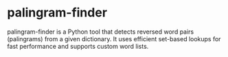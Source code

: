 # palingram-finder
palingram-finder is a Python tool that detects reversed word pairs (palingrams) from a given dictionary. It uses efficient set-based lookups for fast performance and supports custom word lists.
